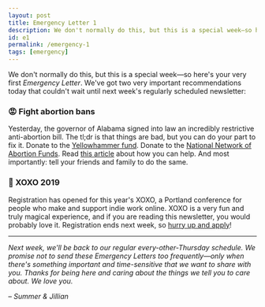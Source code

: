 ```yaml
---
layout: post
title: Emergency Letter 1
description: We don't normally do this, but this is a special week—so here's your very first _Emergency Letter_. We've got two very important recommendations today that couldn't wait until next week's regularly scheduled newsletter.
id: e1
permalink: /emergency-1
tags: [emergency]
---
```


We don't normally do this, but this is a special week—so here's your very first _Emergency Letter_. We've got two very important recommendations today that couldn't wait until next week's regularly scheduled newsletter:

### 😡 Fight abortion bans

Yesterday, the governor of Alabama signed into law an incredibly restrictive anti-abortion bill. The tl;dr is that things are bad, but you can do your part to fix it. Donate to the [Yellowhammer fund](https://yellowhammerfund.org/). Donate to the [National Network of Abortion Funds](https://abortionfunds.org/need-abortion/). Read [this article](https://www.thecut.com/2019/05/how-to-help-alabama-6-week-abortion-ban-georgia.html) about how you can help. And most importantly: tell your friends and family to do the same.

### 🎉 XOXO 2019

Registration has opened for this year's XOXO, a Portland conference for people who make and support indie work online. XOXO is a very fun and truly magical experience, and if you are reading this newsletter, you would probably love it. Registration ends next week, so [hurry up and apply](https://2019.xoxofest.com/)!

---

_Next week, we'll be back to our regular every-other-Thursday schedule. We promise not to send these Emergency Letters too frequently—only when there's something important and time-sensitive that we want to share with you. Thanks for being here and caring about the things we tell you to care about. We love you._

– _Summer & Jillian_
